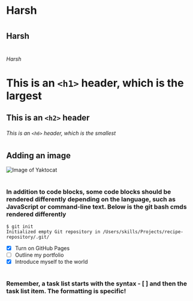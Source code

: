 # <h1> Harsh
# <h2> Harsh
# <h6> Harsh
# This is an `<h1>` header, which is the largest

## This is an `<h2>` header

###### This is an `<h6>` header, which is the smallest

# <h2> Adding an image
![Image of Yaktocat](https://octodex.github.com/images/yaktocat.png)

# <h3> In addition to code blocks, some code blocks should be rendered differently depending on the language, such as JavaScript or command-line text. Below is the git bash cmds rendered differently



```
$ git init
Initialized empty Git repository in /Users/skills/Projects/recipe-repository/.git/
```
- [x] Turn on GitHub Pages
- [ ] Outline my portfolio
- [x] Introduce myself to the world
# <h3> Remember, a task list starts with the syntax - [ ] and then the task list item. The formatting is specific!
